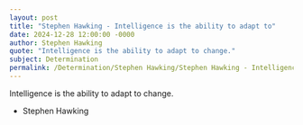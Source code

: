 ```yaml
---
layout: post
title: "Stephen Hawking - Intelligence is the ability to adapt to"
date: 2024-12-28 12:00:00 -0000
author: Stephen Hawking
quote: "Intelligence is the ability to adapt to change."
subject: Determination
permalink: /Determination/Stephen Hawking/Stephen Hawking - Intelligence is the ability to adapt to
---
```


Intelligence is the ability to adapt to change.

- Stephen Hawking
